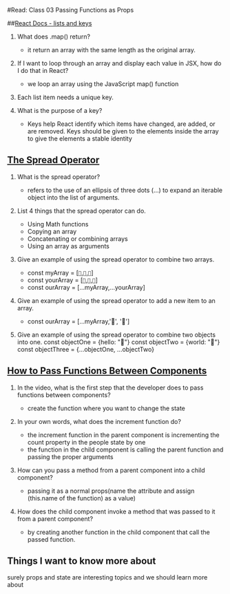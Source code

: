 #Read: Class 03 Passing Functions as Props

##[React Docs - lists and keys](https://reactjs.org/docs/lists-and-keys.html)

1. What does .map() return?
    - it return an array with the same length as the original array.

1. If I want to loop through an array and display each value in JSX, how do I do that in React?
    - we loop an array using the JavaScript map() function
1. Each list item needs a unique key.

1. What is the purpose of a key?
    - Keys help React identify which items have changed, are added, or are removed. Keys should be given to the elements inside the array to give the elements a stable identity

## [The Spread Operator](https://medium.com/coding-at-dawn/how-to-use-the-spread-operator-in-javascript-b9e4a8b06fab)

1. What is the spread operator?
    - refers to the use of an ellipsis of three dots (…) to expand an iterable object into the list of arguments.

1. List 4 things that the spread operator can do.
    - Using Math functions
    - Copying an array
    - Concatenating or combining arrays
    - Using an array as arguments

1. Give an example of using the spread operator to combine two arrays.
    - const myArray = [`🤪`,`🐻`,`🎌`]
    - const yourArray = [`🙂`,`🤗`,`🤩`]
    - const ourArray = [...myArray,...yourArray]

1. Give an example of using the spread operator to add a new item to an array.
    - const ourArray = [...myArray,'🍉', '🍍']

1. Give an example of using the spread operator to combine two objects into one.
    const objectOne = {hello: "🤪"}
    const objectTwo = {world: "🐻"}
    const objectThree = {...objectOne, ...objectTwo}

## [How to Pass Functions Between Components](https://www.youtube.com/watch?v=c05OL7XbwXU)

1. In the video, what is the first step that the developer does to pass functions between components?
    - create the function where you want to change the state

1. In your own words, what does the increment function do?
    - the increment function in the parent component is incrementing the count property in the people state by one
    - the function in the child component is calling the parent function and passing the proper arguments

1. How can you pass a method from a parent component into a child component?
    - passing it as a normal props(name the attribute and assign (this.name of the function) as a value)

1. How does the child component invoke a method that was passed to it from a parent component?
    - by creating another function in the child component that call the passed function.

## Things I want to know more about

surely props and state are interesting topics and we should learn more about
